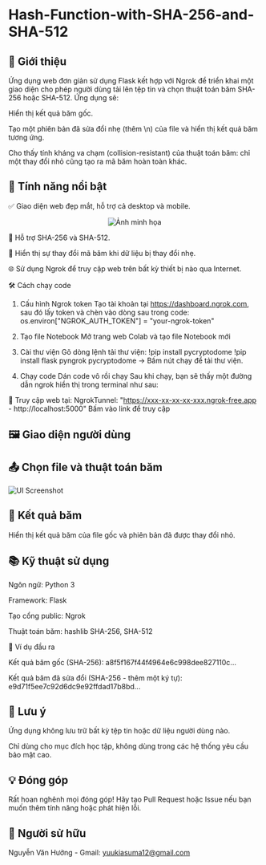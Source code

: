 # Hash-Function-with-SHA-256-and-SHA-512
📌 Giới thiệu
---
Ứng dụng web đơn giản sử dụng Flask kết hợp với Ngrok để triển khai một giao diện cho phép người dùng tải lên tệp tin và chọn thuật toán băm SHA-256 hoặc SHA-512. Ứng dụng sẽ:

Hiển thị kết quả băm gốc.

Tạo một phiên bản đã sửa đổi nhẹ (thêm \n) của file và hiển thị kết quả băm tương ứng.

Cho thấy tính kháng va chạm (collision-resistant) của thuật toán băm: chỉ một thay đổi nhỏ cũng tạo ra mã băm hoàn toàn khác.

🚀 Tính năng nổi bật
---
✅ Giao diện web đẹp mắt, hỗ trợ cả desktop và mobile.
<p align="center">  
   <img src="Băm SHA256, 512/Ảnh chụp màn hình (88).png" alt="Ảnh minh họa" width="850" height="480">  
</p>  

🔐 Hỗ trợ SHA-256 và SHA-512.

🔁 Hiển thị sự thay đổi mã băm khi dữ liệu bị thay đổi nhẹ.

🌐 Sử dụng Ngrok để truy cập web trên bất kỳ thiết bị nào qua Internet.

🛠️ Cách chạy code
1. Cấu hình Ngrok token
Tạo tài khoản tại https://dashboard.ngrok.com, sau đó lấy token và chèn vào dòng sau trong code:
os.environ["NGROK_AUTH_TOKEN"] = "your-ngrok-token"

2. Tạo file Notebook
Mở trang web Colab và tạo file Notebook mới

3. Cài thư viện
Gõ dòng lệnh tải thư viện:
!pip install pycryptodome
!pip install flask pyngrok pycryptodome
-> Bấm nút chạy để tải thư viện.
   
4. Chạy code
Dán code vô rồi chạy
Sau khi chạy, bạn sẽ thấy một đường dẫn ngrok hiển thị trong terminal như sau:

📌 Truy cập web tại: NgrokTunnel: "https://xxx-xx-xx-xx-xxx.ngrok-free.app - http://localhost:5000"
Bấm vào link để truy cập

🖼️ Giao diện người dùng
---

📤 Chọn file và thuật toán băm
---
<img src="./path/to/your/screenshot.png" alt="UI Screenshot" width="600"/>

🔄 Kết quả băm
---
Hiển thị kết quả băm của file gốc và phiên bản đã được thay đổi nhỏ.

📚 Kỹ thuật sử dụng
---
Ngôn ngữ: Python 3

Framework: Flask

Tạo cổng public: Ngrok

Thuật toán băm: hashlib SHA-256, SHA-512

📎 Ví dụ đầu ra

Kết quả băm gốc (SHA-256):
a8f5f167f44f4964e6c998dee827110c...

Kết quả băm đã sửa đổi (SHA-256 - thêm một ký tự):
e9d71f5ee7c92d6dc9e92ffdad17b8bd...

📌 Lưu ý
---
Ứng dụng không lưu trữ bất kỳ tệp tin hoặc dữ liệu người dùng nào.

Chỉ dùng cho mục đích học tập, không dùng trong các hệ thống yêu cầu bảo mật cao.

💡 Đóng góp
---
Rất hoan nghênh mọi đóng góp! Hãy tạo Pull Request hoặc Issue nếu bạn muốn thêm tính năng hoặc phát hiện lỗi.

📄 Người sử hữu
---
Nguyễn Văn Hưởng - Gmail: yuukiasuma12@gmail.com

